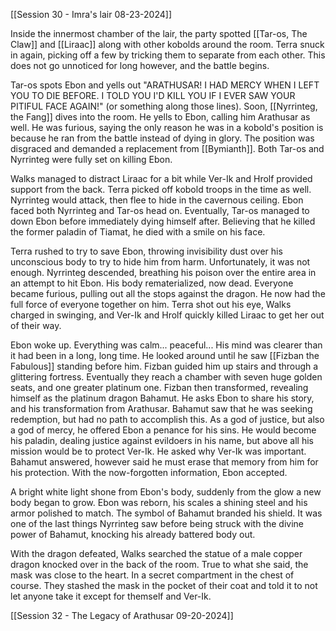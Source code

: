 [[Session 30 - Imra's lair 08-23-2024]]

Inside the innermost chamber of the lair, the party spotted [[Tar-os, The Claw]] and [[Liraac]] along with other kobolds around the room. Terra snuck in again, picking off a few by tricking them to separate from each other. This does not go unnoticed for long however, and the battle begins.

Tar-os spots Ebon and yells out "ARATHUSAR! I HAD MERCY WHEN I LEFT YOU TO DIE BEFORE. I TOLD YOU I'D KILL YOU IF I EVER SAW YOUR PITIFUL FACE AGAIN!" (or something along those lines). Soon, [[Nyrrinteg, the Fang]] dives into the room. He yells to Ebon, calling him Arathusar as well. He was furious, saying the only reason he was in a kobold's position is because he ran from the battle instead of dying in glory. The position was disgraced and demanded a replacement from [[Bymianth]]. Both Tar-os and Nyrrinteg were fully set on killing Ebon.

Walks managed to distract Liraac for a bit while Ver-Ik and Hrolf provided support from the back. Terra picked off kobold troops in the time as well. Nyrrinteg would attack, then flee to hide in the cavernous ceiling. Ebon faced both Nyrrinteg and Tar-os head on. Eventually, Tar-os managed to down Ebon before immediately dying himself after. Believing that he killed the former paladin of Tiamat, he died with a smile on his face. 

Terra rushed to try to save Ebon, throwing invisibility dust over his unconscious body to try to hide him from harm. Unfortunately, it was not enough. Nyrrinteg descended, breathing his poison over the entire area in an attempt to hit Ebon. His body rematerialized, now dead. Everyone became furious, pulling out all the stops against the dragon. He now had the full force of everyone together on him. Terra shot out his eye, Walks charged in swinging, and Ver-Ik and Hrolf quickly killed Liraac to get her out of their way.

Ebon woke up. Everything was calm... peaceful... His mind was clearer than it had been in a long, long time. He looked around until he saw [[Fizban the Fabulous]] standing before him. Fizban guided him up stairs and through a glittering fortress. Eventually they reach a chamber with seven huge golden seats, and one greater platinum one. Fizban then transformed, revealing himself as the platinum dragon Bahamut. He asks Ebon to share his story, and his transformation from Arathusar. Bahamut saw that he was seeking redemption, but had no path to accomplish this. As a god of justice, but also a god of mercy, he offered Ebon a penance for his sins. He would become his paladin, dealing justice against evildoers in his name, but above all his mission would be to protect Ver-Ik. He asked why Ver-Ik was important. Bahamut answered, however said he must erase that memory from him for his protection. With the now-forgotten information, Ebon accepted.

A bright white light shone from Ebon's body, suddenly from the glow a new body began to grow. Ebon was reborn, his scales a shining steel and his armor polished to match. The symbol of Bahamut branded his shield. It was one of the last things Nyrrinteg saw before being struck with the divine power of Bahamut, knocking his already battered body out.

With the dragon defeated, Walks searched the statue of a male copper dragon knocked over in the back of the room. True to what she said, the mask was close to the heart. In a secret compartment in the chest of course. They stashed the mask in the pocket of their coat and told it to not let anyone take it except for themself and Ver-Ik.

[[Session 32 - The Legacy of Arathusar 09-20-2024]]
